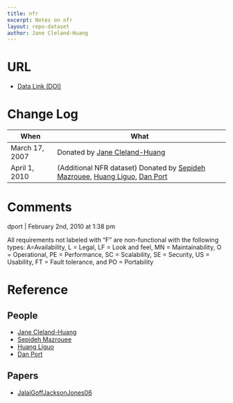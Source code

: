 ```yaml
---
title: nfr
excerpt: Notes on nfr
layout: repo-dataset
author: Jane Cleland-Huang
---
```



# URL

* [Data Link (DOI)](https://doi.org/10.5281/zenodo.268542)
    
# Change Log

When | What
---- | ----
March 17, 2007 | Donated by [Jane Cleland-Huang](/repo/people/data-donors/promise3.html)
April 1, 2010 | (Additional NFR dataset) Donated by [Sepideh Mazrouee](/repo/people/data-donors/promise3.html), [Huang Liguo](/repo/people/data-donors/promise3.html), [Dan Port](/repo/people/data-donors/promise3.html)

# Comments

dport | February 2nd, 2010 at 1:38 pm

All requirements not labeled with “F” are non-functional with the following types:
A=Availability, L = Legal, LF = Look and feel, MN = Maintainability, O = Operational, PE = Performance, SC = Scalability, SE = Security, US = Usability, FT = Fault tolerance, and PO = Portability

# Reference

## People

 * [Jane Cleland-Huang](/repo/people)
 * [Sepideh Mazrouee](/repo/people)
 * [Huang Liguo](/repo/people)
 * [Dan Port](/repo/people)

## Papers

 * [JalaiGoffJacksonJones06](/repo/people)
